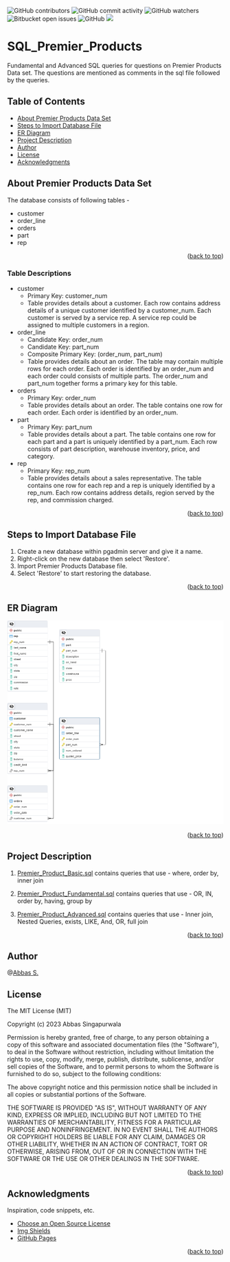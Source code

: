 <a name="readme-top"></a>
![GitHub contributors](https://img.shields.io/github/contributors/clkride/SQL_Premier_Products?style=flat-square)
![GitHub commit activity](https://img.shields.io/github/commit-activity/m/clkride/SQL_Premier_Products?style=flat-square)
![GitHub watchers](https://img.shields.io/github/watchers/clkride/SQL_Premier_Products?style=flat-square)
![Bitbucket open issues](https://img.shields.io/bitbucket/issues/clkride/SQL_Premier_Products?style=flat-square)
![GitHub](https://img.shields.io/github/license/clkride/SQL_Premier_Products?style=flat-square)
<a href="https://linkedin.com/in/abbas-singapurwala">
<img src="https://img.shields.io/badge/LinkedIn-blue?style=flat&logo=linkedin&labelColor=blue">
</a>

# SQL_Premier_Products
Fundamental and Advanced SQL queries for questions on Premier Products Data set. The questions  are mentioned as comments in the sql file followed by the queries.

## Table of Contents
- [About Premier Products Data Set](#about-premier-products-data-set)
- [Steps to Import Database File](#steps-to-import-database-file)
- [ER Diagram](#er-diagram)
- [Project Description](#project-description)
- [Author](#author)
- [License](#license)
- [Acknowledgments](#acknowledgments)

## About Premier Products Data Set
The database consists of following tables - 
* customer
* order_line
* orders
* part
* rep

<p align="right">(<a href="#readme-top">back to top</a>)</p>

### Table Descriptions
* customer
    * Primary Key: customer_num
    * Table provides details about a customer. Each row contains address details of a unique customer identified by a customer_num. Each customer is served by a service rep. A service rep could be assigned to multiple customers in a region.
* order_line
    * Candidate Key: order_num
    * Candidate Key: part_num
    * Composite Primary Key: (order_num, part_num)
    * Table provides details about an order. The table may contain multiple rows for each order. Each order is identified by an order_num and each order could consists of multiple parts. The order_num and part_num together forms a primary key for this table.
* orders
    * Primary Key: order_num
    * Table provides details about an order. The table contains one row for each order. Each order is identified by an order_num. 
* part
    * Primary Key: part_num
    * Table provides details about a part. The table contains one row for each part and a part is uniquely identified by a part_num. Each row consists of part description, warehouse inventory, price, and category. 
* rep
    * Primary Key: rep_num
    * Table provides details about a sales representative. The table contains one row for each rep and a rep is uniquely identified by a rep_num. Each row contains address details, region served by the rep, and commission charged.

<p align="right">(<a href="#readme-top">back to top</a>)</p>

## Steps to Import Database File
1. Create a new database within pgadmin server and give it a name.
2. Right-click on the new database then select 'Restore'.
3. Import Premier Products Database file.
4. Select 'Restore' to start restoring the database.

<p align="right">(<a href="#readme-top">back to top</a>)</p>

## ER Diagram
![alt text](https://github.com/clkride/SQL_Premier_Products/blob/main/ERD.png?raw=true)

<p align="right">(<a href="#readme-top">back to top</a>)</p>

## Project Description
1. [Premier_Product_Basic.sql](https://github.com/clkride/SQL_Premier_Products/blob/main/Premier_Product_Basic.sql)
   contains queries that use - where, order by, inner join 
   
2. [Premier_Product_Fundamental.sql](https://github.com/clkride/SQL_Premier_Products/blob/main/Premier_Product_Fundamental.sql)
   contains queries that use - OR, IN, order by, having, group by

3. [Premier_Product_Advanced.sql](https://github.com/clkride/SQL_Premier_Products/blob/main/Premier_Product_Advanced.sql)
   contains queries that use - Inner join, Nested Queries, exists, LIKE, And, OR, full join

<p align="right">(<a href="#readme-top">back to top</a>)</p>

## Author
 @[Abbas S.](https://github.com/clkride)

## License
The MIT License (MIT)

Copyright (c) 2023 Abbas Singapurwala

Permission is hereby granted, free of charge, to any person obtaining
a copy of this software and associated documentation files (the
"Software"), to deal in the Software without restriction, including
without limitation the rights to use, copy, modify, merge, publish,
distribute, sublicense, and/or sell copies of the Software, and to
permit persons to whom the Software is furnished to do so, subject to
the following conditions:

The above copyright notice and this permission notice shall be
included in all copies or substantial portions of the Software.

THE SOFTWARE IS PROVIDED "AS IS", WITHOUT WARRANTY OF ANY KIND,
EXPRESS OR IMPLIED, INCLUDING BUT NOT LIMITED TO THE WARRANTIES OF
MERCHANTABILITY, FITNESS FOR A PARTICULAR PURPOSE AND
NONINFRINGEMENT. IN NO EVENT SHALL THE AUTHORS OR COPYRIGHT HOLDERS BE
LIABLE FOR ANY CLAIM, DAMAGES OR OTHER LIABILITY, WHETHER IN AN ACTION
OF CONTRACT, TORT OR OTHERWISE, ARISING FROM, OUT OF OR IN CONNECTION
WITH THE SOFTWARE OR THE USE OR OTHER DEALINGS IN THE SOFTWARE.

<p align="right">(<a href="#readme-top">back to top</a>)</p>

## Acknowledgments
Inspiration, code snippets, etc.
* [Choose an Open Source License](https://choosealicense.com)
* [Img Shields](https://shields.io)
* [GitHub Pages](https://pages.github.com)
<p align="right">(<a href="#readme-top">back to top</a>)</p>
